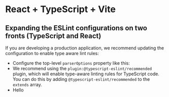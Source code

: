 # React + TypeScript + Vite


## Expanding the ESLint configurations on two fronts (TypeScript and React)

If you are developing a production application, we recommend updating the configuration to enable type aware lint rules:

- Configure the top-level `parserOptions` property like this:
- We recommend using the `plugin:@typescript-eslint/recommended` plugin, which will enable type-aware linting rules for TypeScript code. You can do this by adding `@typescript-eslint/recommended` to the `extends` array.
- Hello



